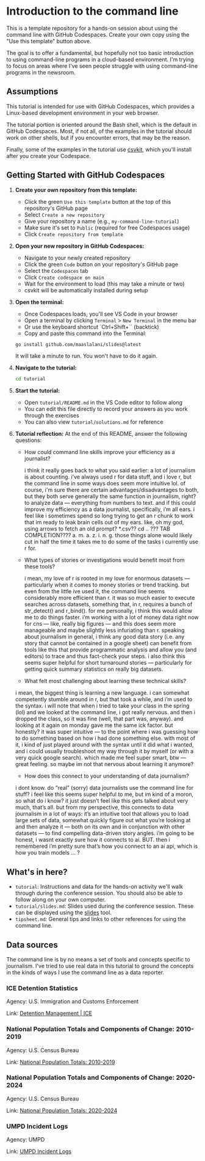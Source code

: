 # Introduction to the command line

This is a template repository for a hands-on session about using the command line with GitHub Codespaces. Create your own copy using the "Use this template" button above.

The goal is to offer a fundamental, but hopefully not too basic introduction to using command-line programs in a cloud-based environment. I'm trying to focus on areas where I've seen people struggle with using command-line programs in the newsroom. 

## Assumptions

This tutorial is intended for use with GitHub Codespaces, which provides a Linux-based development environment in your web browser.

The tutorial portion is oriented around the Bash shell, which is the default in GitHub Codespaces. Most, if not all, of the examples in the tutorial should work on other shells, but if you encounter errors, that may be the reason.

Finally, some of the examples in the tutorial use [csvkit](https://github.com/wireservice/csvkit), which you'll install after you create your Codespace.

## Getting Started with GitHub Codespaces

1. **Create your own repository from this template:**
   - Click the green `Use this template` button at the top of this repository's GitHub page
   - Select `Create a new repository`
   - Give your repository a name (e.g., `my-command-line-tutorial`)
   - Make sure it's set to `Public` (required for free Codespaces usage)
   - Click `Create repository from template`

2. **Open your new repository in GitHub Codespaces:**
   - Navigate to your newly created repository
   - Click the green `Code` button on your repository's GitHub page
   - Select the `Codespaces` tab
   - Click `Create codespace on main`
   - Wait for the environment to load (this may take a minute or two)
   - csvkit will be automatically installed during setup

3. **Open the terminal:**
   - Once Codespaces loads, you'll see VS Code in your browser
   - Open a terminal by clicking `Terminal` > `New Terminal` in the menu bar
   - Or use the keyboard shortcut `Ctrl+Shift+\`` (backtick)
   - Copy and paste this command into the Terminal:

   ```bash
   go install github.com/maaslalani/slides@latest
   ```

   It will take a minute to run. You won't have to do it again.

4. **Navigate to the tutorial:**
   ```bash
   cd tutorial
   ```

5. **Start the tutorial:**
   - Open `tutorial/README.md` in the VS Code editor to follow along
   - You can edit this file directly to record your answers as you work through the exercises
   - You can also view `tutorial/solutions.md` for reference

6. **Tutorial reflection:**
   At the end of this README, answer the following questions:
   - How could command line skills improve your efficiency as a journalist?
      
      i think it really goes back to what you said earlier: a lot of journalism is about counting. i’ve always used r for data stuff, and i love r, but the command line in some ways does seem more intuitive lol. of course, i'm sure there are certain advantages/disadvantages to both, but they both serve generally the same function in journalism, right? to analyze data — everything from numbers to text. and if this could improve my efficiency as a data journalist, specifically, i’m all ears. i feel like i sometimes spend so long trying to get an r chunk to work that im ready to leak brain cells out of my ears. like, oh my god, using arrows to fetch an old prompt? *.csv?? cd .. ??? TAB COMPLETION???? a. m. a. z. i. n. g. those things alone would likely cut in half the time it takes me to do some of the tasks i currently use r for. 

   - What types of stories or investigations would benefit most from these tools?
      
      i mean, my love of r is rooted in my love for enormous datasets — particularly when it comes to money stories or trend tracking. but even from the little ive used it, the command line seems considerably more efficient than r. it was so much easier to execute searches across datasets, something that, in r, requires a bunch of str_detect() and r_bind(). for me personally, i think this would allow me to do things faster. i’m working with a lot of money data right now for cns — like, really big figures — and this does seem more manageable and maybe slightly less infuriating than r. speaking about journalism in general, i think any good data story (i.e. any story that cannot be contained in a google sheet) can benefit from tools like this that provide programmatic analysis and allow you (and editors) to trace and thus fact-check your steps. i also think this seems super helpful for short turnaround stories — particularly for getting quick summary statistics on really big datasets.

   - What felt most challenging about learning these technical skills?

   i mean, the biggest thing is learning a new language. i can somewhat competently stumble around in r, but that took a while, and i’m used to the syntax. i will note that when i tried to take your class in the spring (lol) and we looked at the command line, i got really nervous. and then i dropped the class, so it was fine (well, that part was, anyway). and looking at it again on monday gave me the same ick factor. but honestly? it was super intuitive — to the point where i was guessing how to do something based on how i had done something else. with most of it, i kind of just played around with the syntax until it did what i wanted, and i could usually troubleshoot my way through it by myself (or with a very quick google search). which made me feel super smart, btw — great feeling. so maybe im not that nervous about learning it anymore?

   - How does this connect to your understanding of data journalism?
   
   i dont know. do “real” (sorry) data journalists use the command line for stuff? i feel like this seems super helpful to me, but im kind of a moron, so what do i know? it just doesn’t feel like this gets talked about very much, that’s all. but from my perspective, this connects to data journalism in a lot of ways: it’s an intuitive tool that allows you to load large sets of data, somewhat quickly figure out what you’re looking at and then analyze it — both on its own and in conjunction with other datasets — to find compelling data-driven story angles. i’m going to be honest, i wasnt exactly sure how it connects to ai. BUT. then i remembered i’m pretty sure that’s how you connect to an ai api, which is how you train models … ?

## What's in here?

- `tutorial`: Instructions and data for the hands-on activity we'll walk through during the conference session. You should also be able to follow along on your own computer.
- `tutorial/slides.md`: Slides used during the conference session. These can be displayed using the [slides](https://github.com/maaslalani/slides) tool.
- `tipsheet.md`: General tips and links to other references for using the command line.

## Data sources

The command line is by no means a set of tools and concepts specific to journalism. I've tried to use real data in this tutorial to ground the concepts in the kinds of ways I use the command line as a data reporter.

### ICE Detention Statistics 

Agency: U.S. Immigration and Customs Enforcement

Link: [Detention Management | ICE](https://www.ice.gov/detain/detention-management)

### National Population Totals and Components of Change: 2010-2019

Agency: U.S. Census Bureau

Link: [National Population Totals: 2010-2019](https://www.census.gov/data/tables/time-series/demo/popest/2010s-national-total.html)

### National Population Totals and Components of Change: 2020-2024

Agency: U.S. Census Bureau

Link: [National Population Totals: 2020-2024](https://www.census.gov/data/tables/time-series/demo/popest/2020s-national-total.html#v2023)

### UMPD Incident Logs

Agency: UMPD

Link: [UMPD Incident Logs](https://umpd.umd.edu/statistics-reports/daily-crime-and-incident-logs)
